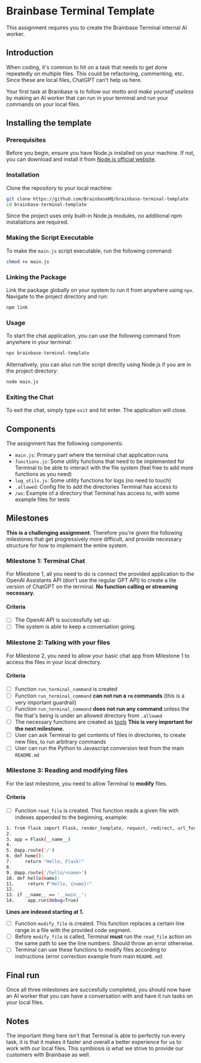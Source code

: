 # Brainbase Terminal Template

This assignment requires you to create the Brainbase Terminal internal AI worker.

## Introduction

When coding, it's common to hit on a task that needs to get done repeatedly on multiple files. This could be refactoring, commenting, etc. Since these are local files, ChatGPT can't help us here.

Your first task at Brainbase is to follow our motto and *make yourself useless* by making an AI worker that can run in your terminal and run your commands on your local files.

## Installing the template

### Prerequisites

Before you begin, ensure you have Node.js installed on your machine. If not, you can download and install it from [Node.js official website](https://nodejs.org/).

### Installation

Clone the repository to your local machine:

```bash
git clone https://github.com/BrainbaseHQ/brainbase-terminal-template
cd brainbase-terminal-template
```

Since the project uses only built-in Node.js modules, no additional npm installations are required.

### Making the Script Executable

To make the `main.js` script executable, run the following command:

```bash
chmod +x main.js
```

### Linking the Package

Link the package globally on your system to run it from anywhere using `npx`. Navigate to the project directory and run:

```bash
npm link
```

### Usage

To start the chat application, you can use the following command from anywhere in your terminal:

```bash
npx brainbase-terminal-template
```

Alternatively, you can also run the script directly using Node.js if you are in the project directory:

```bash
node main.js
```

### Exiting the Chat

To exit the chat, simply type `exit` and hit enter. The application will close.

## Components

The assignment has the following components:

- `main.js`: Primary part where the terminal chat application runs
- `functions.js`: Some utility functions that need to be implemented for Terminal to be able to interact with the file system (feel free to add more functions as you need)
- `log_utils.js`: Some utility functions for logs (no need to touch)
- `.allowed`: Config file to add the directories Terminal has access to
- `/ws`: Example of a directory that Terminal has access to, with some example files for tests

## Milestones

**This is a challenging assignment.** Therefore you're given the following milestones that get progressively more difficult, and provide necessary structure for how to implement the entire system.

### Milestone 1: Terminal Chat
For Milestone 1, all you need to do is connect the provided application to the OpenAI Assistants API (don't use the regular GPT API) to create a lite version of ChatGPT on the terminal. **No function calling or streaming necessary.**

#### Criteria
- [ ] The OpenAI API is successfully set up.
- [ ] The system is able to keep a conversation going.

### Milestone 2: Talking with your files
For Milestone 2, you need to allow your basic chat app from Milestone 1 to access the files in your local directory.

#### Criteria
- [ ] Function `run_terminal_command` is created
- [ ] Function `run_terminal_command` **can not run a `rm` commands** (this is a very important guardrail)
- [ ] Function `run_terminal_command` **does not run any command** unless the file that's being is under an allowed directory from `.allowed`
- [ ] The necessary functions are created as [tools](https://platform.openai.com/docs/guides/function-calling) **This is very important for the next milestone.** 
- [ ] User can ask Terminal to get contents of files in directories, to create new files, to run arbitrary commands
- [ ] User can run the Python to Javascript conversion test from the main `README.md`
 
### Milestone 3: Reading and modifying files
For the last milestone, you need to allow Terminal to **modify** files.

#### Criteria
- [ ] Function `read_file` is created. This function reads a given file with indexes appended to the beginning, example:
```bash
1. from flask import Flask, render_template, request, redirect, url_for
2. 
3. app = Flask(__name__)
4. 
5. @app.route('/')
6. def home():
7.     return "Hello, Flask!"
8. 
9. @app.route('/hello/<name>')
10. def hello(name):
11.     return f"Hello, {name}!"
12. 
13. if __name__ == '__main__':
14.     app.run(debug=True)
```
**Lines are indexed starting at 1.**
- [ ] Function `modify_file` is created. This function replaces a certain line range in a file with the provided code segment.
- [ ] Before `modify_file` is called, Terminal **must** run the `read_file` action on the same path to see the line numbers. Should throw an error otherwise.
- [ ] Terminal can use these functions to modify files according to instructions (error correction example from main `README.md`)

## Final run
Once all three milestones are succesfully completed, you should now have an AI worker that you can have a conversation with and have it run tasks on your local files.

## Notes
The important thing here isn't that Terminal is able to perfectly run every task, it is that it makes it faster and overall a better experience for us to work with our local files. This symbiosis is what we strive to provide our customers with Brainbase as well.